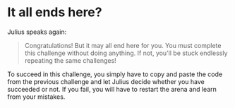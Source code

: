 # It all ends here?

Julius speaks again:

> Congratulations! But it may all end here for you. You must complete this challenge without doing anything. If not, you'll be stuck endlessly repeating the same challenges!

To succeed in this challenge, you simply have to copy and paste the code from the previous challenge and let Julius decide whether you have succeeded or not. If you fail, you will have to restart the arena and learn from your mistakes.
